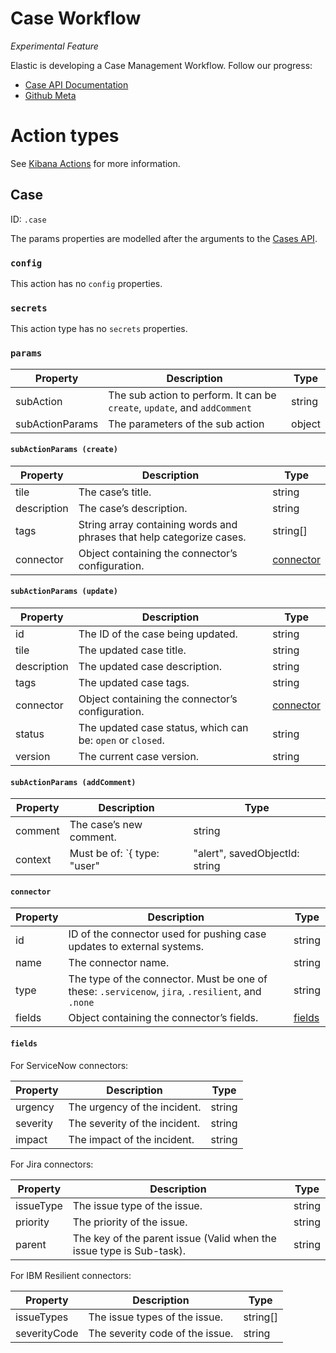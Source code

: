 # Case Workflow

*Experimental Feature*

Elastic is developing a Case Management Workflow. Follow our progress:

- [Case API Documentation](https://documenter.getpostman.com/view/172706/SW7c2SuF?version=latest)
- [Github Meta](https://github.com/elastic/kibana/issues/50103)


# Action types


See [Kibana Actions](https://github.com/elastic/kibana/tree/master/x-pack/plugins/actions) for more information.

## Case 

ID: `.case`

The params properties are modelled after the arguments to the [Cases API](https://www.elastic.co/guide/en/security/master/cases-api-overview.html).

### `config`

This action has no `config` properties.

### `secrets`

This action type has no `secrets` properties.

### `params`

| Property        | Description                                                               | Type   |
| --------------- | ------------------------------------------------------------------------- | ------ |
| subAction       | The sub action to perform. It can be `create`, `update`, and `addComment` | string |
| subActionParams | The parameters of the sub action                                          | object |

#### `subActionParams (create)`

| Property    | Description                                                           | Type                    |
| ----------- | --------------------------------------------------------------------- | ----------------------- |
| tile        | The case’s title.                                                     | string                  |
| description | The case’s description.                                               | string                  |
| tags        | String array containing words and phrases that help categorize cases. | string[]                |
| connector   | Object containing the connector’s configuration.                      | [connector](#connector) |

#### `subActionParams (update)`

| Property    | Description                                                | Type                    |
| ----------- | ---------------------------------------------------------- | ----------------------- |
| id          | The ID of the case being updated.                          | string                  |
| tile        | The updated case title.                                    | string                  |
| description | The updated case description.                              | string                  |
| tags        | The updated case tags.                                     | string                  |
| connector   | Object containing the connector’s configuration.           | [connector](#connector) |
| status      | The updated case status, which can be: `open` or `closed`. | string                  |
| version     | The current case version.                                  | string                  |

#### `subActionParams (addComment)`

| Property | Description                                                                                                                                                            | Type   |
| -------- | ---------------------------------------------------------------------------------------------------------------------------------------------------------------------- | ------ |
| comment  | The case’s new comment.                                                                                                                                                | string |
| context  | Must be of: `{ type: "user" | "alert", savedObjectId: string | null}`. Comments of type `user` should have `savedObjectId: null`. All others, `savedObjectId: string`. | object |

#### `connector`

| Property | Description                                                                                       | Type              |
| -------- | ------------------------------------------------------------------------------------------------- | ----------------- |
| id       | ID of the connector used for pushing case updates to external systems.                            | string            |
| name     | The connector name.                                                                               | string            |
| type     | The type of the connector. Must be one of these: `.servicenow`, `jira`, `.resilient`, and `.none` | string            |
| fields   | Object containing the connector’s fields.                                                         | [fields](#fields) |

#### `fields`

For ServiceNow connectors:

| Property | Description                   | Type   |
| -------- | ----------------------------- | ------ |
| urgency  | The urgency of the incident.  | string |
| severity | The severity of the incident. | string |
| impact   | The impact of the incident.   | string |

For Jira connectors:

| Property  | Description                                                          | Type   |
| --------- | -------------------------------------------------------------------- | ------ |
| issueType | The issue type of the issue.                                         | string |
| priority  | The priority of the issue.                                           | string |
| parent    | The key of the parent issue (Valid when the issue type is Sub-task). | string |

For IBM Resilient connectors:

| Property     | Description                     | Type     |
| ------------ | ------------------------------- | -------- |
| issueTypes   | The issue types of the issue.   | string[] |
| severityCode | The severity code of the issue. | string   |

